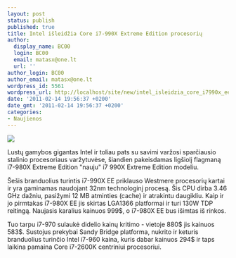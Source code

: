 ```yaml
---
layout: post
status: publish
published: true
title: Intel išleidžia Core i7-990X Extreme Edition procesorių
author:
  display_name: BC00
  login: BC00
  email: matasx@one.lt
  url: ''
author_login: BC00
author_email: matasx@one.lt
wordpress_id: 5561
wordpress_url: http://localhost/site/new/intel_isleidzia_core_i7990x_ee_procesoriu/
date: '2011-02-14 19:56:37 +0200'
date_gmt: '2011-02-14 19:56:37 +0200'
categories:
- Naujienos
---
```

<div class="imgright"><img src="http://technews.lt/upload/46c20_Intel-core-i7-logo.jpg"  /></div>
<p>Lustų gamybos gigantas Intel ir toliau pats su savimi varžosi sparčiausio stalinio procesoriaus varžytuvėse, šiandien pakeisdamas ligšiolį flagmaną i7-980X Extreme Edition "nauju" i7 990X Extreme Edition modeliu.</p>
<p>Šešis branduolius turintis i7-990X EE priklauso Westmere procesorių kartai ir yra gaminamas naudojant 32nm technologinį procesą. Šis CPU dirba 3.46 GHz dažniu, pasižymi 12 MB atminties (cache) ir atrakintu daugikliu. Kaip ir jo pirmtakas i7-980X EE jis skirtas LGA1366 platformai ir turi 130W TDP reitingą. Naujasis karalius kainuos 999$, o i7-980X EE bus išimtas iš rinkos.</p>
<p>Tuo tarpu i7-970 sulaukė didelio kainų kritimo - vietoje 880$ jis kainuos 583$. Sustojus prekybai Sandy Bridge platforma, nukrito ir keturis branduolius turinčio Intel i7-960 kaina, kuris dabar kainuos 294$ ir taps laikina pamaina Core i7-2600K centriniui procesoriui.<br /></p>

